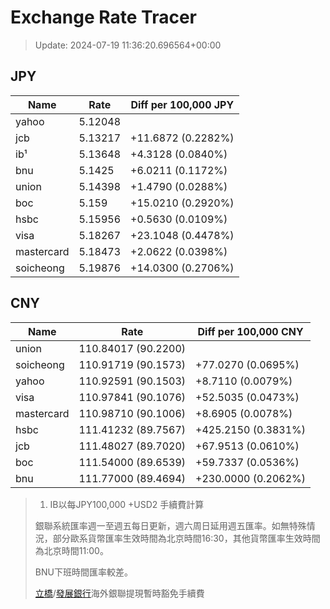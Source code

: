 # Exchange Rate Tracer

> Update: 2024-07-19 11:36:20.696564+00:00

## JPY

| Name       |    Rate | Diff per 100,000 JPY   |
|------------|---------|------------------------|
| yahoo      | 5.12048 |                        |
| jcb        | 5.13217 | +11.6872 (0.2282%)     |
| ib¹        | 5.13648 | +4.3128 (0.0840%)      |
| bnu        | 5.1425  | +6.0211 (0.1172%)      |
| union      | 5.14398 | +1.4790 (0.0288%)      |
| boc        | 5.159   | +15.0210 (0.2920%)     |
| hsbc       | 5.15956 | +0.5630 (0.0109%)      |
| visa       | 5.18267 | +23.1048 (0.4478%)     |
| mastercard | 5.18473 | +2.0622 (0.0398%)      |
| soicheong  | 5.19876 | +14.0300 (0.2706%)     |

## CNY

| Name       | Rate                | Diff per 100,000 CNY   |
|------------|---------------------|------------------------|
| union      | 110.84017	(90.2200) |                        |
| soicheong  | 110.91719	(90.1573) | +77.0270 (0.0695%)     |
| yahoo      | 110.92591	(90.1503) | +8.7110 (0.0079%)      |
| visa       | 110.97841	(90.1076) | +52.5035 (0.0473%)     |
| mastercard | 110.98710	(90.1006) | +8.6905 (0.0078%)      |
| hsbc       | 111.41232	(89.7567) | +425.2150 (0.3831%)    |
| jcb        | 111.48027	(89.7020) | +67.9513 (0.0610%)     |
| boc        | 111.54000	(89.6539) | +59.7337 (0.0536%)     |
| bnu        | 111.77000	(89.4694) | +230.0000 (0.2062%)    |


> 1. IB以每JPY100,000 +USD2 手續費計算
>
> 銀聯系統匯率週一至週五每日更新，週六周日延用週五匯率。如無特殊情況，部分歐系貨幣匯率生效時間為北京時間16:30，其他貨幣匯率生效時間為北京時間11:00。
>
> BNU下班時間匯率較差。
>
> [立橋](https://www.wlbank.com.mo/uploads/ueditor/file/20181211/1544536513900230.pdf)/[發展銀行](https://www.mdb.com.mo/Service_Charges_20230728.pdf)海外銀聯提現暫時豁免手續費

